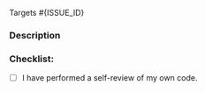 Targets #{ISSUE_ID}
<!--- If there is an open issue, please link to the issue here by replacing [ISSUE_ID]-->

<!--- Please complete the following steps and check these boxes before filing your PR: -->

### Description
<!--- Describe your changes in detail -->
<!--- Why these changes are required? What existing problem does the pull request solve? -->

### Checklist:
<!--- Mark the checkboxes accordingly. -->
<!--- If you're unsure about any of these, don't hesitate to ask. We're here to help! -->
- [ ] I have performed a self-review of my own code.
